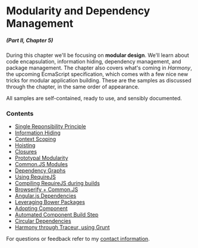 # Modularity and Dependency Management

##### _(Part II, Chapter 5)_

During this chapter we'll be focusing on **modular design**. We'll learn about code encapsulation, information hiding, dependency management, and package management. The chapter also covers what's coming in _Harmony_, the upcoming EcmaScript specification, which comes with a few nice new tricks for modular application building. These are the samples as discussed through the chapter, in the same order of appearance.

All samples are self-contained, ready to use, and sensibly documented.

### Contents

- [Single Reponsibility Principle](https://github.com/buildfirst/buildfirst/tree/master/ch05/01_single-responsibility-principle)
- [Information Hiding](https://github.com/buildfirst/buildfirst/tree/master/ch05/02_information-hiding)
- [Context Scoping](https://github.com/buildfirst/buildfirst/tree/master/ch05/03_context-scoping)
- [Hoisting](https://github.com/buildfirst/buildfirst/tree/master/ch05/04_hoisting)
- [Closures](https://github.com/buildfirst/buildfirst/tree/master/ch05/05_closures)
- [Prototypal Modularity](https://github.com/buildfirst/buildfirst/tree/master/ch05/06_prototypal-modularity)
- [Common.JS Modules](https://github.com/buildfirst/buildfirst/tree/master/ch05/07_commonjs-modules)
- [Dependency Graphs](https://github.com/buildfirst/buildfirst/tree/master/ch05/08_dependency-graphs)
- [Using RequireJS](https://github.com/buildfirst/buildfirst/tree/master/ch05/09_requirejs-usage)
- [Compiling RequireJS during builds](https://github.com/buildfirst/buildfirst/tree/master/ch05/10_requirejs-grunt)
- [Browserify + Common.JS](https://github.com/buildfirst/buildfirst/tree/master/ch05/11_browserify-cjs)
- [Angular.js Dependencies](https://github.com/buildfirst/buildfirst/tree/master/ch05/12_angularjs-dependencies)
- [Leveraging Bower Packages](https://github.com/buildfirst/buildfirst/tree/master/ch05/13_bower-packages)
- [Adopting Component](https://github.com/buildfirst/buildfirst/tree/master/ch05/14_adopting-component)
- [Automated Component Build Step](https://github.com/buildfirst/buildfirst/tree/master/ch05/15_automate-component-build)
- [Circular Dependencies](https://github.com/buildfirst/buildfirst/tree/master/ch05/16_circular-dependencies)
- [Harmony through Traceur, using Grunt](https://github.com/buildfirst/buildfirst/tree/master/ch05/17_harmony-traceur)

For questions or feedback refer to my [contact information](https://github.com/buildfirst/buildfirst#feedback).
